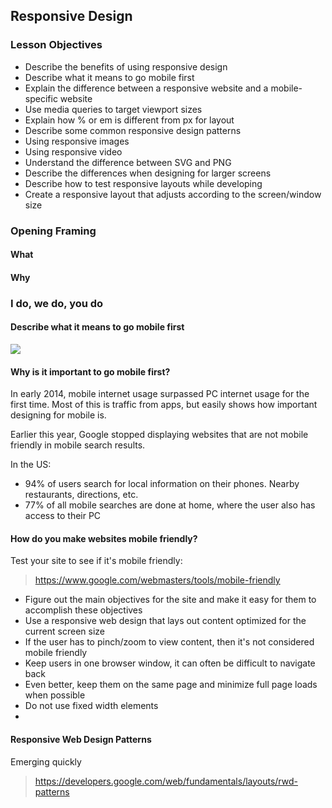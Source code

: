 ## Responsive Design

### Lesson Objectives

* Describe the benefits of using responsive design
* Describe what it means to go mobile first
* Explain the difference between a responsive website and a mobile-specific website
* Use media queries to target viewport sizes
* Explain how % or em is different from px for layout
* Describe some common responsive design patterns 
* Using responsive images
* Using responsive video
* Understand the difference between SVG and PNG
* Describe the differences when designing for larger screens
* Describe how to test responsive layouts while developing
* Create a responsive layout that adjusts according to the screen/window size

### Opening Framing
#### What



#### Why



### I do, we do, you do

#### Describe what it means to go mobile first 

<img src="https://developers.google.com/webmasters/mobile-sites/imgs/mobile-seo/viewport.png">

#### Why is it important to go mobile first? 

In early 2014, mobile internet usage surpassed PC internet usage for the first time. Most of this is traffic from apps, but easily shows how important designing for mobile is. 

Earlier this year, Google stopped displaying websites that are not mobile friendly in mobile search results.  

In the US:

* 94% of users search for local information on their phones. Nearby restaurants, directions, etc. 
* 77% of all mobile searches are done at home, where the user also has access to their PC

#### How do you make websites mobile friendly? 

Test your site to see if it's mobile friendly: 
> https://www.google.com/webmasters/tools/mobile-friendly

* Figure out the main objectives for the site and make it easy for them to accomplish these objectives 
* Use a responsive web design that lays out content optimized for the current screen size
* If the user has to pinch/zoom to view content, then it's not considered mobile friendly
* Keep users in one browser window, it can often be difficult to navigate back
* Even better, keep them on the same page and minimize full page loads when possible
* Do not use fixed width elements 
* 

#### Responsive Web Design Patterns

Emerging quickly

> https://developers.google.com/web/fundamentals/layouts/rwd-patterns


 












